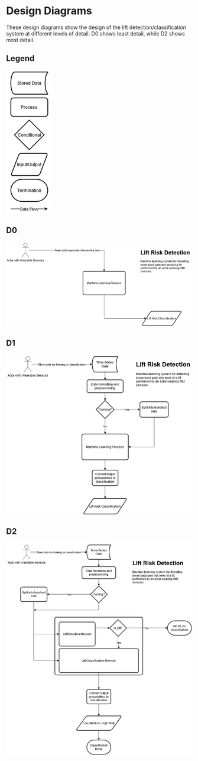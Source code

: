 # Design Diagrams

These design diagrams show the design of the lift detection/classification system at different levels of detail. D0 shows least detail, while D2 shows most detail.

## Legend

![Curved block is stored data. Rectangle is a process. Diamond is a conditional. Parallelogram is input/output. Oval is termination. Arrow is data flow.](Legend.png "Design Diagram Legend")

## D0

![D0](D0.png "D0")

## D1

![D1](D1.png "D1")

## D2

![D2](D2.png "D2")